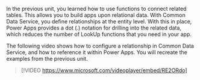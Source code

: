 In the previous unit, you learned how to use functions to connect related tables. This allows you to build apps upon relational data. With Common Data Service, you define relationships at the entity level. With this in place, Power Apps provides a dot (.) notation for drilling into the related data, which reduces the number of LookUp functions that you need in your app.

The following video shows how to configure a relationship in Common Data Service, and how to reference it within Power Apps. You will recreate the examples from the previous unit.

> [!VIDEO https://www.microsoft.com/videoplayer/embed/RE2ORdo]